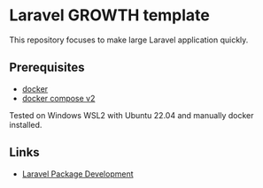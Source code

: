 # Laravel GROWTH template

This repository focuses to make large Laravel application quickly.

## Prerequisites

- [docker](https://www.docker.com/)
- [docker compose v2](https://docs.docker.com/compose/)

Tested on Windows WSL2 with Ubuntu 22.04 and manually docker installed.

## Links

- [Laravel Package Development](https://laravelpackage.com/)

